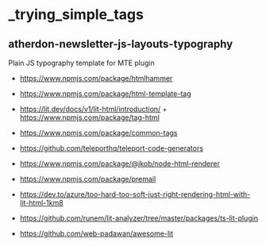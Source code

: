 # _trying_simple_tags


## atherdon-newsletter-js-layouts-typography

Plain JS typography template for MTE plugin


- https://www.npmjs.com/package/htmlhammer
- https://www.npmjs.com/package/html-template-tag

- https://lit.dev/docs/v1/lit-html/introduction/ + https://www.npmjs.com/package/tag-html
- https://www.npmjs.com/package/common-tags

- https://github.com/teleporthq/teleport-code-generators



- https://www.npmjs.com/package/@jkob/node-html-renderer

- https://www.npmjs.com/package/premail


- https://dev.to/azure/too-hard-too-soft-just-right-rendering-html-with-lit-html-1km8

- https://github.com/runem/lit-analyzer/tree/master/packages/ts-lit-plugin


- https://github.com/web-padawan/awesome-lit


